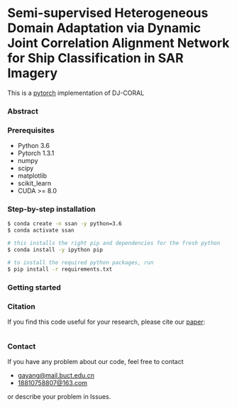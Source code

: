 # Semi-supervised Heterogeneous Domain Adaptation via Dynamic Joint Correlation Alignment Network for Ship Classification in SAR Imagery
This is a [pytorch](http://pytorch.org/) implementation of DJ-CORAL


### Abstract

### Prerequisites
- Python 3.6
- Pytorch 1.3.1
- numpy
- scipy
- matplotlib
- scikit_learn
- CUDA >= 8.0
### Step-by-step installation

```bash
$ conda create -n ssan -y python=3.6
$ conda activate ssan

# this installs the right pip and dependencies for the fresh python
$ conda install -y ipython pip

# to install the required python packages, run
$ pip install -r requirements.txt
```



### Getting started






### Citation
If you find this code useful for your research, please cite our [paper]():
```

```

### Contact

If you have any problem about our code, feel free to contact
- gayang@mail.buct.edu.cn
- 18810758807@163.com

or describe your problem in Issues.
